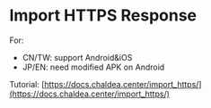 # Import HTTPS Response

For:

- CN/TW: support Android&iOS
- JP/EN: need modified APK on Android

Tutorial: [https://docs.chaldea.center/import_https/](https://docs.chaldea.center/import_https/)
